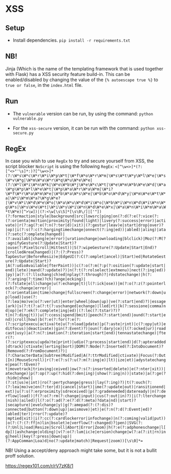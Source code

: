 # XSS

## Setup
* Install dependencies. `pip install -r requirements.txt`

## NB!
Jinja (Which is the name of the templating framework that is used together with Flask) has a XSS security feature build-in. This can be enabled/disabled by changing the value of the `{% autoescape true %}` to `true or false`, in the `index.html` file.   

## Run
* The `vulnerable` version can be run, by using the command: `python vulnerable.py` 

* For the `xss-secure` version, it can be run with the command: `python xss-secure.py`

## RegEx
In case you wish to use `RegEx` to try and secure yourself from XSS, the script blocker `NoScript` is using the following `RegEx`:
`<[^\w<>]*(?:[^<>"'\s]*:)?[^\w<>]*(?:\W*s\W*c\W*r\W*i\W*p\W*t|\W*f\W*o\W*r\W*m|\W*s\W*t\W*y\W*l\W*e|\W*s\W*v\W*g|\W*m\W*a\W*r\W*q\W*u\W*e\W*e|(?:\W*l\W*i\W*n\W*k|\W*o\W*b\W*j\W*e\W*c\W*t|\W*e\W*m\W*b\W*e\W*d|\W*a\W*p\W*p\W*l\W*e\W*t|\W*p\W*a\W*r\W*a\W*m|\W*i?\W*f\W*r\W*a\W*m\W*e|\W*b\W*a\W*s\W*e|\W*b\W*o\W*d\W*y|\W*m\W*e\W*t\W*a|\W*i\W*m\W*a?\W*g\W*e?|\W*v\W*i\W*d\W*e\W*o|\W*a\W*u\W*d\W*i\W*o|\W*b\W*i\W*n\W*d\W*i\W*n\W*g\W*s|\W*s\W*e\W*t|\W*i\W*s\W*i\W*n\W*d\W*e\W*x|\W*a\W*n\W*i\W*m\W*a\W*t\W*e)[^>\w])|(?:<\w[\s\S]*[\s\0\/]|['"])(?:formaction|style|background|src|lowsrc|ping|on(?:d(?:e(?:vice(?:(?:orienta|mo)tion|proximity|found|light)|livery(?:success|error)|activate)|r(?:ag(?:e(?:n(?:ter|d)|xit)|(?:gestur|leav)e|start|drop|over)?|op)|i(?:s(?:c(?:hargingtimechange|onnect(?:ing|ed))|abled)|aling)|ata(?:setc(?:omplete|hanged)|(?:availabl|chang)e|error)|urationchange|ownloading|blclick)|Moz(?:M(?:agnifyGesture(?:Update|Start)?|ouse(?:PixelScroll|Hittest))|S(?:wipeGesture(?:Update|Start|End)?|crolledAreaChanged)|(?:(?:Press)?TapGestur|BeforeResiz)e|EdgeUI(?:C(?:omplet|ancel)|Start)ed|RotateGesture(?:Update|Start)?|A(?:udioAvailable|fterPaint))|c(?:o(?:m(?:p(?:osition(?:update|start|end)|lete)|mand(?:update)?)|n(?:t(?:rolselect|extmenu)|nect(?:ing|ed))|py)|a(?:(?:llschang|ch)ed|nplay(?:through)?|rdstatechange)|h(?:(?:arging(?:time)?ch)?ange|ecking)|(?:fstate|ell)change|u(?:echange|t)|l(?:ick|ose))|m(?:o(?:z(?:pointerlock(?:change|error)|(?:orientation|time)change|fullscreen(?:change|error)|network(?:down|up)load)|use(?:(?:lea|mo)ve|o(?:ver|ut)|enter|wheel|down|up)|ve(?:start|end)?)|essage|ark)|s(?:t(?:a(?:t(?:uschanged|echange)|lled|rt)|k(?:sessione|comma)nd|op)|e(?:ek(?:complete|ing|ed)|(?:lec(?:tstar)?)?t|n(?:ding|t))|u(?:ccess|spend|bmit)|peech(?:start|end)|ound(?:start|end)|croll|how)|b(?:e(?:for(?:e(?:(?:scriptexecu|activa)te|u(?:nload|pdate)|p(?:aste|rint)|c(?:opy|ut)|editfocus)|deactivate)|gin(?:Event)?)|oun(?:dary|ce)|l(?:ocked|ur)|roadcast|usy)|a(?:n(?:imation(?:iteration|start|end)|tennastatechange)|fter(?:(?:scriptexecu|upda)te|print)|udio(?:process|start|end)|d(?:apteradded|dtrack)|ctivate|lerting|bort)|DOM(?:Node(?:Inserted(?:IntoDocument)?|Removed(?:FromDocument)?)|(?:CharacterData|Subtree)Modified|A(?:ttrModified|ctivate)|Focus(?:Out|In)|MouseScroll)|r(?:e(?:s(?:u(?:m(?:ing|e)|lt)|ize|et)|adystatechange|pea(?:tEven)?t|movetrack|trieving|ceived)|ow(?:s(?:inserted|delete)|e(?:nter|xit))|atechange)|p(?:op(?:up(?:hid(?:den|ing)|show(?:ing|n))|state)|a(?:ge(?:hide|show)|(?:st|us)e|int)|ro(?:pertychange|gress)|lay(?:ing)?)|t(?:ouch(?:(?:lea|mo)ve|en(?:ter|d)|cancel|start)|ime(?:update|out)|ransitionend|ext)|u(?:s(?:erproximity|sdreceived)|p(?:gradeneeded|dateready)|n(?:derflow|load))|f(?:o(?:rm(?:change|input)|cus(?:out|in)?)|i(?:lterchange|nish)|ailed)|l(?:o(?:ad(?:e(?:d(?:meta)?data|nd)|start)?|secapture)|evelchange|y)|g(?:amepad(?:(?:dis)?connected|button(?:down|up)|axismove)|et)|e(?:n(?:d(?:Event|ed)?|abled|ter)|rror(?:update)?|mptied|xit)|i(?:cc(?:cardlockerror|infochange)|n(?:coming|valid|put))|o(?:(?:(?:ff|n)lin|bsolet)e|verflow(?:changed)?|pen)|SVG(?:(?:Unl|L)oad|Resize|Scroll|Abort|Error|Zoom)|h(?:e(?:adphoneschange|l[dp])|ashchange|olding)|v(?:o(?:lum|ic)e|ersion)change|w(?:a(?:it|rn)ing|heel)|key(?:press|down|up)|(?:AppComman|Loa)d|no(?:update|match)|Request|zoom))[\s\0]*=`

NB! Using a accept/deny approach might take some, but it is not a bullit proff solution.

https://regex101.com/r/rV7zK8/1
